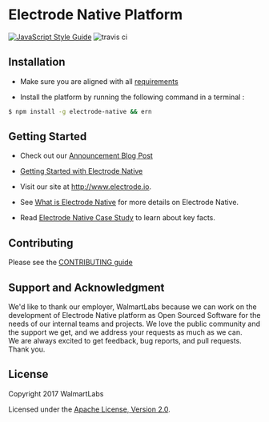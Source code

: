 # Electrode Native Platform

[![JavaScript Style Guide](https://img.shields.io/badge/code_style-standard-brightgreen.svg)](https://standardjs.com)
![travis ci](https://travis-ci.org/electrode-io/electrode-native.svg?branch=master)

## Installation

- Make sure you are aligned with all [requirements]

- Install the platform by running the following command in a terminal :

```bash
$ npm install -g electrode-native && ern
```

## Getting Started

- Check out our [Announcement Blog Post]

- [Getting Started with Electrode Native]

- Visit our site at <http://www.electrode.io>.

- See [What is Electrode Native] for more details on Electrode Native.

- Read [Electrode Native Case Study] to learn about key facts.

## Contributing

Please see the [CONTRIBUTING guide]

## Support and Acknowledgment

We'd like to thank our employer, WalmartLabs because we can work on the development of Electrode Native platform as Open Sourced Software for the needs of our internal teams and projects. 
We love the public community and the support we get, and we address your requests as much as we can.  
We are always excited to get feedback, bug reports, and pull requests.  
Thank you.

## License

Copyright 2017 WalmartLabs

Licensed under the [Apache License, Version 2.0].

[Announcement Blog Post]: https://medium.com/walmartlabs/electrode-native-the-platform-for-integrating-react-native-into-your-apps-129cbabda7b8

[CONTRIBUTING guide]: ./overview/contributing.md

[requirements]: ./overview/requirements.md

[Getting Started with Electrode Native]: ./getting-started/getting-started.md

[apache license, version 2.0]: https://www.apache.org/licenses/LICENSE-2.0

[gitbook]: https://www.gitbook.com/

[what is electrode native]: ./overview/what-is-ern.md

[Electrode Native Case Study]: https://www.walmartlabs.com/case-studies/electrode-native


